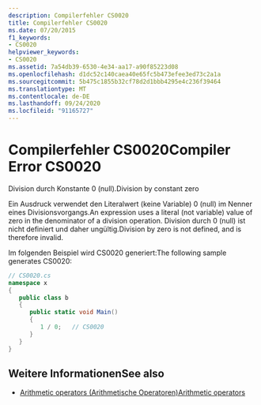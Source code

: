 ```yaml
---
description: Compilerfehler CS0020
title: Compilerfehler CS0020
ms.date: 07/20/2015
f1_keywords:
- CS0020
helpviewer_keywords:
- CS0020
ms.assetid: 7a54db39-6530-4e34-aa17-a90f85223d08
ms.openlocfilehash: d1dc52c140caea40e65fc5b473efee3ed73c2a1a
ms.sourcegitcommit: 5b475c1855b32cf78d2d1bbb4295e4c236f39464
ms.translationtype: MT
ms.contentlocale: de-DE
ms.lasthandoff: 09/24/2020
ms.locfileid: "91165727"
---
```

# <a name="compiler-error-cs0020"></a><span data-ttu-id="368aa-103">Compilerfehler CS0020</span><span class="sxs-lookup"><span data-stu-id="368aa-103">Compiler Error CS0020</span></span>

<span data-ttu-id="368aa-104">Division durch Konstante 0 (null).</span><span class="sxs-lookup"><span data-stu-id="368aa-104">Division by constant zero</span></span>  
  
 <span data-ttu-id="368aa-105">Ein Ausdruck verwendet den Literalwert (keine Variable) 0 (null) im Nenner eines Divisionsvorgangs.</span><span class="sxs-lookup"><span data-stu-id="368aa-105">An expression uses a literal (not variable) value of zero in the denominator of a division operation.</span></span> <span data-ttu-id="368aa-106">Division durch 0 (null) ist nicht definiert und daher ungültig.</span><span class="sxs-lookup"><span data-stu-id="368aa-106">Division by zero is not defined, and is therefore invalid.</span></span>  
  
 <span data-ttu-id="368aa-107">Im folgenden Beispiel wird CS0020 generiert:</span><span class="sxs-lookup"><span data-stu-id="368aa-107">The following sample generates CS0020:</span></span>  
  
```csharp  
// CS0020.cs  
namespace x  
{  
   public class b  
   {  
      public static void Main()  
      {  
         1 / 0;   // CS0020  
      }  
   }  
}  
```  
  
## <a name="see-also"></a><span data-ttu-id="368aa-108">Weitere Informationen</span><span class="sxs-lookup"><span data-stu-id="368aa-108">See also</span></span>

- [<span data-ttu-id="368aa-109">Arithmetic operators (Arithmetische Operatoren)</span><span class="sxs-lookup"><span data-stu-id="368aa-109">Arithmetic operators</span></span>](../language-reference/operators/arithmetic-operators.md)
